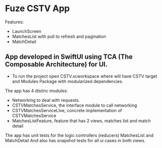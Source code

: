# Fuze CSTV App

Features:
* LaunchScreen
* MatchesList with pull to refresh and pagination
* MatchDetail

## App developed in SwiftUI using TCA (The Composable Architecture) for UI.

* To run the project open CSTV.xcworkspace where will have CSTV target and Modules Package with modularized dependencies.

The app has 4 distinc modules:
* Networking to deal with requests.
* CSTVMatchesService, the interface module to call networking
* CSTVMatchesServiceLIve, concrete implementation of CSTVMatchesService
* MatchesListFeature, feature that has 2 views, matches list and match detail 

The app has unit tests for the logic controllers (reducers) MatchesList and MatchDetail
And also has snapshot tests for all ui cases in both views.
